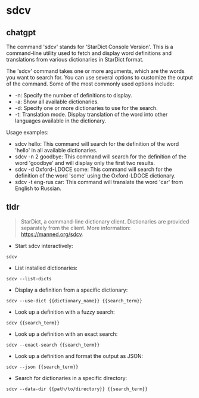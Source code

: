 # sdcv 
## chatgpt 
The command 'sdcv' stands for 'StarDict Console Version'. This is a command-line utility used to fetch and display word definitions and translations from various dictionaries in StarDict format.

The 'sdcv' command takes one or more arguments, which are the words you want to search for. You can use several options to customize the output of the command. Some of the most commonly used options include:

- -n: Specify the number of definitions to display.
- -a: Show all available dictionaries.
- -d: Specify one or more dictionaries to use for the search.
- -t: Translation mode. Display translation of the word into other languages available in the dictionary.

Usage examples:

- sdcv hello: This command will search for the definition of the word 'hello' in all available dictionaries.
- sdcv -n 2 goodbye: This command will search for the definition of the word 'goodbye' and will display only the first two results.
- sdcv -d Oxford-LDOCE some: This command will search for the definition of the word 'some' using the Oxford-LDOCE dictionary.
- sdcv -t eng-rus car: This command will translate the word 'car' from English to Russian. 

## tldr 
 
> StarDict, a command-line dictionary client.
> Dictionaries are provided separately from the client.
> More information: <https://manned.org/sdcv>.

- Start sdcv interactively:

`sdcv`

- List installed dictionaries:

`sdcv --list-dicts`

- Display a definition from a specific dictionary:

`sdcv --use-dict {{dictionary_name}} {{search_term}}`

- Look up a definition with a fuzzy search:

`sdcv {{search_term}}`

- Look up a definition with an exact search:

`sdcv --exact-search {{search_term}}`

- Look up a definition and format the output as JSON:

`sdcv --json {{search_term}}`

- Search for dictionaries in a specific directory:

`sdcv --data-dir {{path/to/directory}} {{search_term}}`
